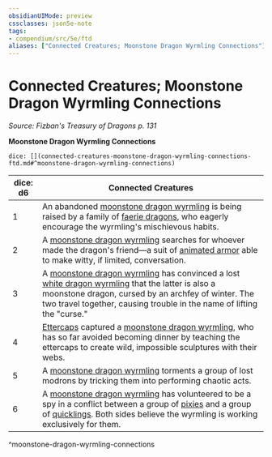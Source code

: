 ```yaml
---
obsidianUIMode: preview
cssclasses: json5e-note
tags:
- compendium/src/5e/ftd
aliases: ["Connected Creatures; Moonstone Dragon Wyrmling Connections"]
---
```

# Connected Creatures; Moonstone Dragon Wyrmling Connections
*Source: Fizban's Treasury of Dragons p. 131* 

**Moonstone Dragon Wyrmling Connections**

`dice: [](connected-creatures-moonstone-dragon-wyrmling-connections-ftd.md#^moonstone-dragon-wyrmling-connections)`

| dice: d6 | Connected Creatures |
|----------|---------------------|
| 1 | An abandoned [moonstone dragon wyrmling](/Systems/5e/bestiary/dragon/moonstone-dragon-wyrmling-ftd.md) is being raised by a family of [faerie dragons](/Systems/5e/bestiary/dragon/faerie-dragon-violet.md), who eagerly encourage the wyrmling's mischievous habits. |
| 2 | A [moonstone dragon wyrmling](/Systems/5e/bestiary/dragon/moonstone-dragon-wyrmling-ftd.md) searches for whoever made the dragon's friend—a suit of [animated armor](/Systems/5e/bestiary/construct/animated-armor.md) able to make witty, if limited, conversation. |
| 3 | A [moonstone dragon wyrmling](/Systems/5e/bestiary/dragon/moonstone-dragon-wyrmling-ftd.md) has convinced a lost [white dragon wyrmling](/Systems/5e/bestiary/dragon/white-dragon-wyrmling.md) that the latter is also a moonstone dragon, cursed by an archfey of winter. The two travel together, causing trouble in the name of lifting the "curse." |
| 4 | [Ettercaps](/Systems/5e/bestiary/monstrosity/ettercap.md) captured a [moonstone dragon wyrmling](/Systems/5e/bestiary/dragon/moonstone-dragon-wyrmling-ftd.md), who has so far avoided becoming dinner by teaching the ettercaps to create wild, impossible sculptures with their webs. |
| 5 | A [moonstone dragon wyrmling](/Systems/5e/bestiary/dragon/moonstone-dragon-wyrmling-ftd.md) torments a group of lost modrons by tricking them into performing chaotic acts. |
| 6 | A [moonstone dragon wyrmling](/Systems/5e/bestiary/dragon/moonstone-dragon-wyrmling-ftd.md) has volunteered to be a spy in a conflict between a group of [pixies](/Systems/5e/bestiary/fey/pixie.md) and a group of [quicklings](/Systems/5e/bestiary/fey/quickling-mpmm.md). Both sides believe the wyrmling is working exclusively for them. |
^moonstone-dragon-wyrmling-connections